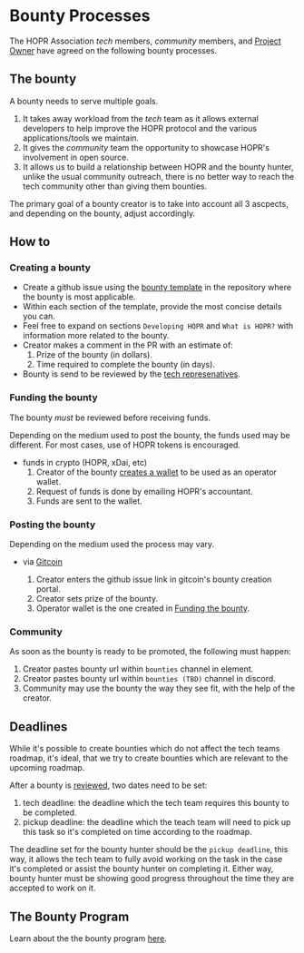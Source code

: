 # Bounty Processes

The HOPR Association _tech_ members, _community_ members, and [Project Owner](#legend) have agreed on the following bounty processes.

## The bounty

A bounty needs to serve multiple goals.

1. It takes away workload from the _tech_ team as it allows external developers to help improve the HOPR protocol and the various applications/tools we maintain.
2. It gives the _community_ team the opportunity to showcase HOPR's involvement in open source.
3. It allows us to build a relationship between HOPR and the bounty hunter, unlike the usual community outreach, there is no better way to reach the tech community other than giving them bounties.

The primary goal of a bounty creator is to take into account all 3 ascpects, and depending on the bounty, adjust accordingly.

## How to

### Creating a bounty

- Create a github issue using the [bounty template](../.github/ISSUE_TEMPLATE/bounty.md) in the repository where the bounty is most applicable.
- Within each section of the template, provide the most concise details you can.
- Feel free to expand on sections `Developing HOPR` and `What is HOPR?` with information more related to the bounty.
- Creator makes a comment in the PR with an estimate of:
  1. Prize of the bounty (in dollars).
  2. Time required to complete the bounty (in days).
- Bounty is send to be reviewed by the [tech represenatives](./development#tech-representantives).

### Funding the bounty

The bounty _must_ be reviewed before receiving funds.

Depending on the medium used to post the bounty, the funds used may be different.
For most cases, use of HOPR tokens is encouraged.

- funds in crypto (HOPR, xDai, etc)
  1. Creator of the bounty [creates a wallet](./wallets.md) to be used as an operator wallet.
  2. Request of funds is done by emailing HOPR's accountant.
  3. Funds are sent to the wallet.

### Posting the bounty

Depending on the medium used the process may vary.

- via [Gitcoin](https://gitcoin.co/)

  1. Creator enters the github issue link in gitcoin's bounty creation portal.
  2. Creator sets prize of the bounty.
  3. Operator wallet is the one created in [Funding the bounty](#funding-the-bounty).

### Community

As soon as the bounty is ready to be promoted, the following must happen:

1. Creator pastes bounty url within `bounties` channel in element.
2. Creator pastes bounty url within `bounties (TBD)` channel in discord.
3. Community may use the bounty the way they see fit, with the help of the creator.

## Deadlines

While it's possible to create bounties which do not affect the tech teams roadmap, it's ideal, that we try to create bounties which are relevant to the upcoming roadmap.

After a bounty is [reviewed](#creating-a-bounty), two dates need to be set:

1. tech deadline: the deadline which the tech team requires this bounty to be completed.
2. pickup deadline: the deadline which the teach team will need to pick up this task so it's completed on time according to the roadmap.

The deadline set for the bounty hunter should be the `pickup deadline`, this way, it allows the tech team to fully avoid working on the task in the case it's completed or assist the bounty hunter on completing it. Either way, bounty hunter must be showing good progress throughout the time they are accepted to work on it.

<!-- ## Rewards -->
<!-- good hunters -->

## The Bounty Program

Learn about the the bounty program [here](https://github.com/hoprnet/hoprnet/issues/3285).
